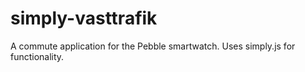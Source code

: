 simply-vasttrafik
=================

A commute application for the Pebble smartwatch. Uses simply.js for functionality.
